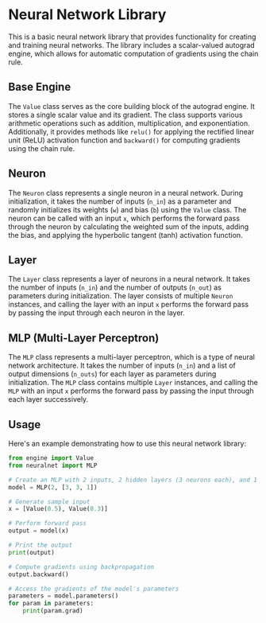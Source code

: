 # Neural Network Library

This is a basic neural network library that provides functionality for creating and training neural networks. The library includes a scalar-valued autograd engine, which allows for automatic computation of gradients using the chain rule.

## Base Engine

The `Value` class serves as the core building block of the autograd engine. It stores a single scalar value and its gradient. The class supports various arithmetic operations such as addition, multiplication, and exponentiation. Additionally, it provides methods like `relu()` for applying the rectified linear unit (ReLU) activation function and `backward()` for computing gradients using the chain rule.

## Neuron

The `Neuron` class represents a single neuron in a neural network. During initialization, it takes the number of inputs (`n_in`) as a parameter and randomly initializes its weights (`w`) and bias (`b`) using the `Value` class. The neuron can be called with an input `x`, which performs the forward pass through the neuron by calculating the weighted sum of the inputs, adding the bias, and applying the hyperbolic tangent (tanh) activation function.

## Layer

The `Layer` class represents a layer of neurons in a neural network. It takes the number of inputs (`n_in`) and the number of outputs (`n_out`) as parameters during initialization. The layer consists of multiple `Neuron` instances, and calling the layer with an input `x` performs the forward pass by passing the input through each neuron in the layer.

## MLP (Multi-Layer Perceptron)

The `MLP` class represents a multi-layer perceptron, which is a type of neural network architecture. It takes the number of inputs (`n_in`) and a list of output dimensions (`n_outs`) for each layer as parameters during initialization. The `MLP` class contains multiple `Layer` instances, and calling the `MLP` with an input `x` performs the forward pass by passing the input through each layer successively.

## Usage

Here's an example demonstrating how to use this neural network library:

```python
from engine import Value
from neuralnet import MLP

# Create an MLP with 2 inputs, 2 hidden layers (3 neurons each), and 1 output
model = MLP(2, [3, 3, 1])

# Generate sample input
x = [Value(0.5), Value(0.3)]

# Perform forward pass
output = model(x)

# Print the output
print(output)

# Compute gradients using backpropagation
output.backward()

# Access the gradients of the model's parameters
parameters = model.parameters()
for param in parameters:
    print(param.grad)
